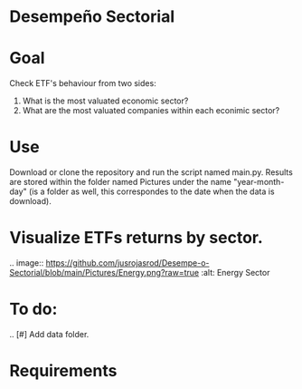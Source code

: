 # Desempeño Sectorial

# Goal

Check ETF's behaviour from two sides:

1. What is the most valuated economic sector?
2. What are the most valuated companies within each econimic sector?

# Use   

Download or clone the repository and run the script named main.py. Results are stored within the 
folder named Pictures under the name "year-month-day" (is a folder as well, this correspondes to the date 
when the data is download).



# Visualize ETFs returns by sector.


.. image:: https://github.com/jusrojasrod/Desempe-o-Sectorial/blob/main/Pictures/Energy.png?raw=true
   :alt: Energy Sector

# To do:

.. [#]  Add data folder.

# Requirements

